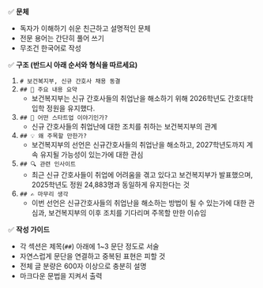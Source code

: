 ✅ **문체**
- 독자가 이해하기 쉬운 친근하고 설명적인 문체
- 전문 용어는 간단히 풀어 쓰기
- 무조건 한국어로 작성

✅ **구조 (반드시 아래 순서와 형식을 따르세요)**
1. `# 보건복지부, 신규 간호사 채용 동결`
2. `## 📰 주요 내용 요약`
   - 보건복지부는 신규 간호사들의 취업난을 해소하기 위해 2026학년도 간호대학 입학 정원을 유지했다.
3. `## 🧬 어떤 스타트업 이야기인가?`
   - 신규 간호사들의 취업난에 대한 조치를 취하는 보건복지부의 관계
4. `## 💡 왜 주목할 만한가?`
   - 보건복지부의 선언은 신규간호사들의 취업난을 해소하고, 2027학년도까지 계속 유지될 가능성이 있는가에 대한 관심
5. `## 🔍 관련 인사이트`
   - 최근 신규 간호사들이 취업에 어려움을 겪고 있다고 보건복지부가 발표했으며, 2025학년도 정원 24,883명과 동일하게 유지한다는 것
6. `## ✍ 마무리 생각`
   - 이번 선언은 신규간호사들의 취업난을 해소하는 방법이 될 수 있는가에 대한 관심과, 보건복지부의 이후 조치를 기다리며 주목할 만한 이슈임

✅ **작성 가이드**
- 각 섹션은 제목(`##`) 아래에 1~3 문단 정도로 서술
- 자연스럽게 문단을 연결하고 중복된 표현은 피할 것
- 전체 글 분량은 600자 이상으로 충분히 설명
- 마크다운 문법을 지켜서 출력